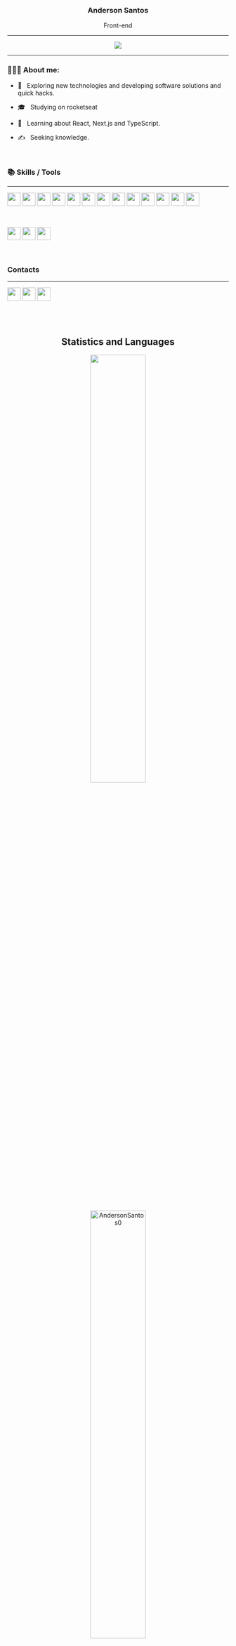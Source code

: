 <br />
<h3 align="center" > Anderson Santos</h3>
<p align="center" > Front-end</p>
<hr />
<p align="center">
<img src="https://i.pinimg.com/originals/e8/d8/3e/e8d83e14bb6d1874f85d36213b1dac40.gif"/>
</p>  
<hr />

### 👨🏽‍💻 About me:

- 🤔 &nbsp; Exploring new technologies and developing software solutions and quick hacks.

- 🎓 &nbsp; Studying on rocketseat

- 🌱 &nbsp; Learning about React, Next.js and TypeScript.

- ✍️ &nbsp; Seeking knowledge.

<br />

### 📚 Skills / Tools
---

<p align="left">
  <img src="https://img.shields.io/badge/javascript-F7DF1E.svg?&style=for-the-badge&logo=javascript&logoColor=white" height="30"/>
  <img src ="https://img.shields.io/badge/typescript-007ACC?&logo=TypeScript&style=for-the-badge&logoColor=white" height ="30"/>
  <img src="https://img.shields.io/badge/react-61DBFB.svg?&style=for-the-badge&logo=react&logoColor=white" height="30"/>
  <img src="https://img.shields.io/badge/react--native-61DBFB.svg?&style=for-the-badge&logo=react&logoColor=white" height="30"/>
  <img src="https://img.shields.io/badge/html-FC490B?&style=for-the-badge&logo=html5&logoColor=white" height="30"/>
  <img src="https://img.shields.io/badge/css-264DE4?style=for-the-badge&logo=css3&logoColor=white" height="30"/>
  <img src ="https://img.shields.io/badge/sass-d100b9?style=for-the-badge&logo=sass&logoColor=white" height="30"/>
    <img src="https://img.shields.io/badge/styled--components-444?style=for-the-badge&logo=styled-components&logoColor=white" height="30"/>
  <img src="https://img.shields.io/badge/eslint-366?style=for-the-badge&logo=eslint&logoColor=white" height="30"/>
  <img src="https://img.shields.io/badge/Prettier-699?style=for-the-badge&logo=prettier&logoColor=white" height="30"/>
  <img src="https://img.shields.io/badge/Redux-66f?style=for-the-badge&logo=redux&logoColor=white" height="30"/>
  <img src="https://img.shields.io/badge/Jest-a00?style=for-the-badge&logo=jest&logoColor=white" height="30"/>
    <img src="https://img.shields.io/badge/jQuery-69a?style=for-the-badge&logo=jQuery&logoColor=white" height="30"/>
  </p>
  <br />
<p align="left">
  <img src="https://img.shields.io/badge/VS%20Code-007ACC.svg?&style=for-the-badge&logo=visual-studio-code&logoColor=white" height="30"/>
  <img src="https://img.shields.io/badge/github-171516?style=for-the-badge&logo=github&logoColor=white" height="30"/>
  <img src="https://img.shields.io/badge/git-F05033?style=for-the-badge&logo=git&logoColor=white" height="30"/>
  
</p>

<br/>

### Contacts
---
<p align="left">
<a href="https://www.linkedin.com/in/anderson-santos-902a29184/"><img height="30"src="https://img.shields.io/badge/anderson%20santos-0077B5?style=for-the-badge&logo=Linkedin&logoColor=white"/></a>
<a href="mailto:Anderson_Santos__@outlook.com"><img height="30"src="https://img.shields.io/badge/Outlook-61DBFB?style=for-the-badge&logo=microsoft&logoColor=white"/></a>
<a href="https://dribbble.com/RockLakers"><img height="30"src="https://img.shields.io/badge/-RockLakers-E4405F?style=for-the-badge&logo=dribbble&logoColor=white"/></a>
</p>

<br/>
<br/>

<h2 align="center"> Statistics and Languages</h2>

<p>
<p align="center">
    <img src="https://github-readme-streak-stats.herokuapp.com/?user=AndersonSantos0&theme=dark&count_private=true&show_icons=true&title_color=6e40c9&icon_color=6e40c9&line_height=10" width="50%"/>
  <img src="https://github-readme-stats.vercel.app/api?username=AndersonSantos0&count_private=true&show_icons=true&theme=dark" alt="AndersonSantos0" width="50%" />
  <img src="https://github-readme-stats.vercel.app/api/top-langs/?username=AndersonSantos0&&langs_count=6&theme=dark&layout=compact" alt="AndersonSantos0" width="50%" />
</p>


